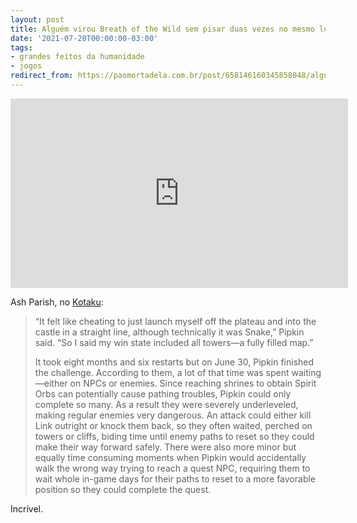 ```yaml
---
layout: post
title: Alguém virou Breath of the Wild sem pisar duas vezes no mesmo lugar
date: '2021-07-20T00:00:00-03:00'
tags:
- grandes feitos da humanidade
- jogos
redirect_from: https://paomortadela.com.br/post/658146160345858048/algu%C3%A9m-virou-breath-of-the-wild-sem-pisar-duas
---
```

<iframe id="youtube_iframe" src="https://www.youtube.com/embed/bxTQIgPZxGA?feature=oembed&amp;enablejsapi=1&amp;origin=https://safe.txmblr.com&amp;wmode=opaque" allowfullscreen="allowfullscreen" width="540" height="303" frameborder="0"></iframe>

Ash Parish, no [Kotaku](https://kotaku.com/botw-fan-finishes-game-without-stepping-in-the-same-pla-1847321231):

> “It felt like cheating to just launch myself off the plateau and into the castle in a straight line, although technically it was Snake,” Pipkin said. “So I said my win state included all towers—a fully filled map.”
> 
> It took eight months and six restarts but on June 30, Pipkin finished the challenge. According to them, a lot of that time was spent waiting—either on NPCs or enemies. Since reaching shrines to obtain Spirit Orbs can potentially cause pathing troubles, Pipkin could only complete so many. As a result they were severely underleveled, making regular enemies very dangerous. An attack could either kill Link outright or knock them back, so they often waited, perched on towers or cliffs, biding time until enemy paths to reset so they could make their way forward safely. There were also more minor but equally time consuming moments when Pipkin would accidentally walk the wrong way trying to reach a quest NPC, requiring them to wait whole in-game days for their paths to reset to a more favorable position so they could complete the quest.

Incrível.

